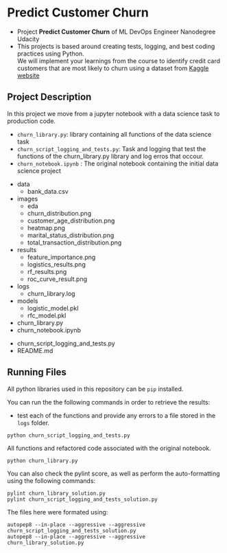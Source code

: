 # Predict Customer Churn

- Project **Predict Customer Churn** of ML DevOps Engineer Nanodegree Udacity
- This projects is based around creating tests, logging, and best coding practices using Python.  
We will implement your learnings from the course to identify credit card customers that are most likely to churn using a dataset from [Kaggle website](https://www.kaggle.com/sakshigoyal7/credit-card-customers/code) 

## Project Description
In this project we move from a jupyter notebook with a data science task to production code. 

* `churn_library.py`: library containing all functions of the data science task
* `churn_script_logging_and_tests.py`: Task and logging that test the functions of the churn_library.py library and log erros that occour.
* `churn_notebook.ipynb` : The original notebook containing the initial data science project

- data
  - bank_data.csv
- images
  - eda
   - churn_distribution.png
   - customer_age_distribution.png
   - heatmap.png
   - marital_status_distribution.png
   - total_transaction_distribution.png
 - results
   - feature_importance.png
   - logistics_results.png
   - rf_results.png
   - roc_curve_result.png
- logs
  - churn_library.log
- models
  - logistic_model.pkl
  - rfc_model.pkl
- churn_library.py
- churn_notebook.ipynb


* churn_script_logging_and_tests.py
* README.md


## Running Files
All python libraries used in this repository can be `pip` installed. 

You can run the the following commands in order to retrieve the results:

* test each of the functions and provide any errors to a file stored in the `logs` folder.

```
python churn_script_logging_and_tests.py
```
All functions and refactored code associated with the original notebook.
```
python churn_library.py
```

You can also check the pylint score, as well as perform the auto-formatting using the following commands:

```
pylint churn_library_solution.py
pylint churn_script_logging_and_tests_solution.py
```

The files here were formated using:
```
autopep8 --in-place --aggressive --aggressive churn_script_logging_and_tests_solution.py
autopep8 --in-place --aggressive --aggressive churn_library_solution.py


